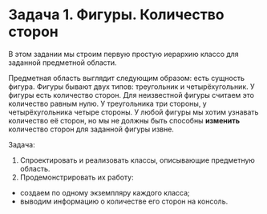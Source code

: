 # Задача 1. Фигуры. Количество сторон
В этом задании мы строим первую простую иерархию классо
для заданной предметной области.

Предметная область выглядит следующим образом: 
есть сущность фигура. Фигуры бывают двух типов: 
треугольник и четырёхугольник. У фигуры есть количество сторон. 
Для неизвестной фигуры считаем это количество равным нулю. 
У треугольника три стороны, у четырёхугольника четыре стороны. 
У любой фигуры мы хотим узнавать количество её сторон, 
но мы не должны быть способны **изменить** количество сторон 
для заданной фигуры извне.

Задача: 
1. Спроектировать и реализовать классы, описывающие 
предметную область.
2. Продемонстрировать их работу:
 - создаем по одному экземпляру каждого класса;
 - выводим информацию о количестве его сторон на консоль.
